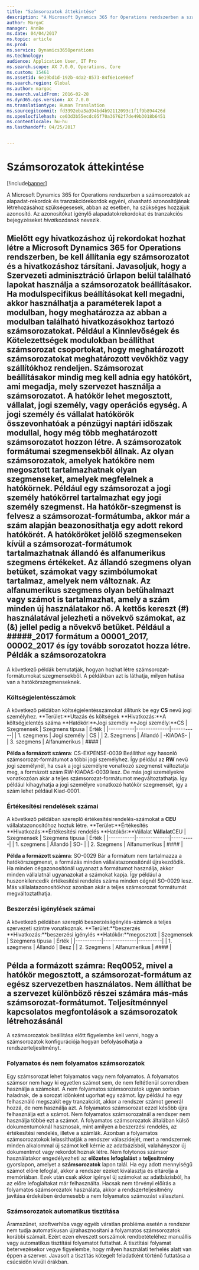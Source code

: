 ```yaml
---
title: "Számsorozatok áttekintése"
description: "A Microsoft Dynamics 365 for Operations rendszerben a számsorozatok az alapadat-rekordok és tranzakciórekordok egyéni, olvasható azonosítójának létrehozásához szükségesesek, abban az esetben, ha szükséges hozzájuk azonosító. Az azonosítókat igénylő alapadatokrekordokat és tranzakciós bejegyzéseket <em>hivatkozásnak</em> nevezik."
author: MargoC
manager: AnnBe
ms.date: 04/04/2017
ms.topic: article
ms.prod: 
ms.service: Dynamics365Operations
ms.technology: 
audience: Application User, IT Pro
ms.search.scope: AX 7.0.0, Operations, Core
ms.custom: 15461
ms.assetid: 6e19bd1d-192b-4da2-8573-84f6e1ce98ef
ms.search.region: Global
ms.author: margoc
ms.search.validFrom: 2016-02-28
ms.dyn365.ops.version: AX 7.0.0
ms.translationtype: Human Translation
ms.sourcegitcommit: fd3392eba3a394bd4b92112093c1f1f9b894426d
ms.openlocfilehash: ce03d3b55ecdc05f70a36762f7de49b3018b6451
ms.contentlocale: hu-hu
ms.lasthandoff: 04/25/2017


---
```


# <a name="number-sequence-overview"></a>Számsorozatok áttekintése

[!include[banner](../includes/banner.md)]


A Microsoft Dynamics 365 for Operations rendszerben a számsorozatok az alapadat-rekordok és tranzakciórekordok egyéni, olvasható azonosítójának létrehozásához szükségesesek, abban az esetben, ha szükséges hozzájuk azonosító. Az azonosítókat igénylő alapadatokrekordokat és tranzakciós bejegyzéseket <em>hivatkozásnak</em> nevezik.

Mielőtt egy hivatkozáshoz új rekordokat hozhat létre a Microsoft Dynamics 365 for Operations rendszerben, be kell állítania egy számsorozatot és a hivatkozáshoz társítani. Javasoljuk, hogy a **Szervezeti adminisztráció** űrlapon belül található lapokat használja a számsorozatok beállításakor. Ha modulspecifikus beállításokat kell megadni, akkor használhatja a paraméterek lapot a modulban, hogy meghatározza az abban a modulban található hivatkozásokhoz tartozó számsorozatokat. Például a **Kinnlevőségek** és **Kötelezettségek** modulokban beállíthat számsorozat csoportokat, hogy meghatározott számsorozatokat meghatározott vevőkhöz vagy szállítókhoz rendeljen. Számsorozat beállításakor mindig meg kell adnia egy hatókört, ami megadja, mely szervezet használja a számsorozatot. A hatókör lehet **megosztott**, **vállalat**, **jogi személy**, vagy **operációs egység**. A **jogi személy** és **vállalat** hatókörök összevonhatóak a **pénzügyi naptári időszak** modullal, hogy még több meghatározott számsorozatot hozzon létre. A számsorozatok formátumai szegmensekből állnak. Az olyan számsorozatok, amelyek hatóköre nem **megosztott** tartalmazhatnak olyan szegmenseket, amelyek megfelelnek a hatókörnek. Például egy számsorozat a **jogi személy** hatókörrel tartalmazhat egy jogi személy szegmenst. Ha hatókör-szegmenst is felvesz a számsorozat-formátumba, akkor már a szám alapján beazonosíthatja egy adott rekord hatókörét. A hatóköröket jelölő szegmenseken kívül a számsorozat-formátumok tartalmazhatnak **állandó** és **alfanumerikus szegmens** értékeket. Az **állandó** szegmens olyan betűket, számokat vagy szimbólumokat tartalmaz, amelyek nem változnak. Az **alfanumerikus** szegmens olyan betűhalmazt vagy számot is tartalmazhat, amely a szám minden új használatakor nő. A kettős kereszt (\#) használatával jelezheti a növekvő számokat, az (&) jellel pedig a növekvő betűket. Például a \#\#\#\#\#\_2017 formátum a 00001\_2017, 00002\_2017 és így tovább sorozatot hozza létre.
Példák a számsorozatokra
------------------------

A következő példák bemutatják, hogyan hozhat létre számsorozat-formátumokat szegmensekből. A példákban azt is láthatja, milyen hatása van a hatókörszegmenseknek.
### <a name="expense-report-numbers"></a>Költségjelentésszámok

A következő példában költségjelentésszámokat állítunk be egy **CS** nevű jogi személyhez. **Terület:**Utazás és költségek **Hivatkozás:**A költségjelentés száma **Hatókör:**Jogi személy **Jogi személy:**CS
| Szegmensek  | Szegmens típusa | Érték     |
|-----------|--------------|-----------|
| 1. szegmens | Jogi személy | CS        |
| 2. Szegmens | Állandó     | -KIADAS- |
| 3. szegmens | Alfanumerikus | \#\#\#\#  |

**Példa a formázott számra**: CS-EXPENSE-0039 Beállíthat egy hasonló számsorozat-formátumot a többi jogi személyhez. Így például az **RW** nevű jogi személynél, ha csak a jogi személyre vonatkozó szegmenst változtatja meg, a formázott szám RW-KIADAS-0039 lesz. De más jogi személyekre vonatkozóan akár a teljes számsorozat-formátumot megváltoztathatja. Így például kihagyhatja a jogi személyre vonatkozó hatókör szegmensét, így a szám lehet például Kiad-0001.

### <a name="sales-order-numbers"></a>Értékesítési rendelések számai

A következő példában szereplő értékesítésirendelés-számokat a **CEU** vállalatazonosítóhoz hoztuk létre. **Terület:**Értékesítés **Hivatkozás:**Értékesítési rendelés **Hatókör:**Vállalat **Vállalat**CEU
| Szegmensek  | Szegmens típusa | Érték    |
|-----------|--------------|----------|
| 1. szegmens | Állandó     | SO-      |
| 2. Szegmens | Alfanumerikus | \#\#\#\# |

**Példa a formázott számra**: SO-0029 Bár a formátum nem tartalmazza a hatókörszegmenst, a formázás minden vállalatazonosítónál újrakezdődik. Ha minden cégazonosítónál ugyanazt a formátumot használja, akkor minden vállalatnál ugyanazokat a számokat kapja. Így például a huszonkilencedik értékesítési rendelés száma minden cégnél SO-0029 lesz. Más vállalatazonosítókhoz azonban akár a teljes számsorozat formátumát megváltoztathatja.

### <a name="purchase-requisition-numbers"></a>Beszerzési igénylések számai

A következő példában szereplő beszerzésiigénylés-számok a teljes szervezeti szintre vonatkoznak. **Terület:**beszerzés **Hivatkozás:**beszerzési igénylés **Hatókör:**megosztott
| Szegmensek  | Szegmens típusa | Érték    |
|-----------|--------------|----------|
| 1. szegmens | Állandó     | Besz      |
| 2. Szegmens | Alfanumerikus | \#\#\#\# |

**Példa a formázott számra**: Req0052, mivel a hatókör **megosztott**, a számsorozat-formátum az egész szervezetben használatos. Nem állíthat be a szervezet különböző részei számára más-más számsorozat-formátumot. Teljesítménnyel kapcsolatos megfontolások a számsorozatok létrehozásánál
-----------------------------------------------

A számsorozatok beállítása előtt figyelembe kell venni, hogy a számsorozatok konfigurációja hogyan befolyásolhatja a rendszerteljesítményt.
### <a name="continuous-and-non-continuous-number-sequences"></a>Folyamatos és nem folyamatos számsorozatok

Egy számsorozat lehet folyamatos vagy nem folyamatos. A folyamatos számsor nem hagy ki egyetlen számot sem, de nem feltétlenül sorrendben használja a számokat. A nem folyamatos számsorozatok ugyan sorban haladnak, de a sorozat időnként ugorhat egy számot. Így például ha egy felhasználó megszakít egy tranzakciót, akkor a rendszer számot generál hozzá, de nem használja azt. A folyamatos számsorozat ezzel később újra felhasználja ezt a számot. Nem folyamatos számsorozatnál a rendszer nem használja többé ezt a számot. A folyamatos számsorozatok általában külső dokumentumoknál hasznosak, mint amilyen a beszerzési rendelés, az értékesítési rendelés, illetve a számlák. Azonban a folyamatos számsorozatokok lelassíthatják a rendszer válaszidejét, mert a rendszernek minden alkalommal új számot kell kérnie az adatbázisból, valahányszor új dokumentmot vagy rekordot hoznak létre. Nem folytonos számsor használatakor engedélyezheti az **előzetes lefoglalást** a **teljesítmény** gyorslapon, amelyet a **számsorozatok** lapon talál. Ha egy adott mennyiségű számot előre lefoglal, akkor a rendszer ezeket kiválasztja és eltárolja a memóriában. Ezek után csak akkor igényel új számokat az adatbázisból, ha az előre lefoglaltakat már felhasználta. Hacsak nem törvényi előírás a folyamatos számsorozatok használata, akkor a rendszerteljesítmény javítása érdekében érdemesebb a nem folyamatos számozást választani.

### <a name="automatic-cleanup-of-number-sequences"></a>Számsorozatok automatikus tisztítása

Áramszünet, szoftverhiba vagy egyéb váratlan probléma esetén a rendszer nem tudja automatikusan újrahasznosítani a folyamatos számsorozatok korábbi számait. Ezért ezen elveszett sorszámok rendbetételéhez manuállis vagy automatikus tisztítási folyamatot futtathat. A tisztítási folyamat betervezésekor vegye figyelembe, hogy milyen használati terhelés alatt van éppen a szerver. Javasolt a tisztítás kötegelt feladatként történő futtatása a csúcsidőn kívüli órákban.






